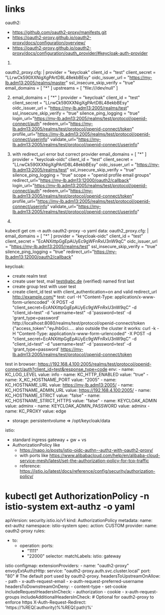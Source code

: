 # links

oauth2:
- https://github.com/oauth2-proxy/manifests.git
- https://oauth2-proxy.github.io/oauth2-proxy/docs/configuration/overview/ 
- https://oauth2-proxy.github.io/oauth2-proxy/docs/configuration/oauth_provider/#keycloak-auth-provider

1.
  oauth2_proxy.cfg: |
    provider = "keycloak"
    client_id = "test"
    client_secret = "LLrwCk590XXNigXgPArtD8L48ekbBEsy"
    oidc_issuer_url = "https://my-lb.adm13:2005/realms/master"
    ssl_insecure_skip_verify = "true"
    email_domains = [ "*" ]
    upstreams = [ "file:///dev/null" ]

2.
    email_domains = [ "*" ]
    provider = "keycloak"
    client_id = "test"
    client_secret = "LLrwCk590XXNigXgPArtD8L48ekbBEsy"
    oidc_issuer_url = "https://my-lb.adm13:2005/realms/test"
    ssl_insecure_skip_verify = "true"
    silence_ping_logging = "true"
    login_url="https://my-lb.adm13:2005/realms/test/protocol/openid-connect/auth"
    redeem_url="https://my-lb.adm13:2005/realms/test/protocol/openid-connect/token"
    profile_url="https://my-lb.adm13:2005/realms/test/protocol/openid-connect/userinfo"
    validate_url="https://my-lb.adm13:2005/realms/test/protocol/openid-connect/userinfo"

3. with redirect_uri error but correct provider
    email_domains = [ "*" ]
    provider = "keycloak-oidc"
    client_id = "test"
    client_secret = "LLrwCk590XXNigXgPArtD8L48ekbBEsy"
    oidc_issuer_url = "https://my-lb.adm13:2005/realms/test"
    ssl_insecure_skip_verify = "true"
    silence_ping_logging = "true"
    scope = "openid profile email groups"
    redirect_url="https://my-lb.adm13:12000/oauth2/callback"
    login_url="https://my-lb.adm13:2005/realms/test/protocol/openid-connect/auth"
    redeem_url="https://my-lb.adm13:2005/realms/test/protocol/openid-connect/token"
    profile_url="https://my-lb.adm13:2005/realms/test/protocol/openid-connect/userinfo"
    validate_url="https://my-lb.adm13:2005/realms/test/protocol/openid-connect/userinfo"
4. 
kubectl get cm -n auth oauth2-proxy -o yaml
data:
  oauth2_proxy.cfg: |
    email_domains = [ "*" ]
    provider = "keycloak-oidc"
    client_id = "test"
    client_secret = "EcANXittpGgEpAUyEc9gWFnRxU3nW9qC"
    oidc_issuer_url = "https://my-lb.adm13:2005/realms/test"
    ssl_insecure_skip_verify = "true"
    silence_ping_logging = "true"
    redirect_url="https://my-lb.adm13:12000/oauth2/callback"

keycloak:
- create realm test
- create user test, mail test@abc.de (verified) named first last
- create group test with user test
- create client_id test with client_authentication=on and valid redirect_url http://example.com/*
test: 
curl -H "Content-Type: application/x-www-form-urlencoded" -X POST -d "client_secret=EcANXittpGgEpAUyEc9gWFnRxU3nW9qC" -d "client_id=test" -d "username=test"  -d 'password=test' -d 'grant_type=password'  http://localhost:8080/realms/test/protocol/openid-connect/token
{"access_token":"eyJhbGci.....
also outside the cluster it works:
curl -k -H "Content-Type: application/x-www-form-urlencoded" -X POST -d "client_secret=EcANXittpGgEpAUyEc9gWFnRxU3nW9qC" -d "client_id=test" -d "username=test"  -d 'password=test' -d 'grant_type=password'  https://my-lb.adm13:2005/realms/test/protocol/openid-connect/token

test in browser: https://192.168.4.100:2005/realms/test/protocol/openid-connect/auth?client_id=test&response_type=code
env:
    - name: KC_LOG_LEVEL
      value: info
    - name: KC_HTTP_ENABLED
      value: "true"
    - name: X_KC_HOSTNAME_PORT
      value: "2005"
    - name: KC_HOSTNAME_URL
      value: https://my-lb.adm13:2005/
    - name: KC_HOSTNAME_ADMIN_URL
      value: https://192.168.4.100:2005/
    - name: KC_HOSTNAME_STRICT
      value: "false"
    - name: KC_HOSTNAME_STRICT_HTTPS
      value: "false"
    - name: KEYCLOAK_ADMIN
      value: adminx
    - name: KEYCLOAK_ADMIN_PASSWORD
      value: adminx
    - name: KC_PROXY
      value: edge


- storage: persistentvolume => /opt/keycloak/data


istio: 
  - standard ingress gateway + gw + vs
  - AuthorizationPolicy like
    - https://napo.io/posts/istio-oidc-authn--authz-with-oauth2-proxy/
    - with ports like https://www.alibabacloud.com/help/en/alibaba-cloud-service-mesh/latest/set-the-authorization-policy-for-tcp-traffic
    - reference: https://istio.io/latest/docs/reference/config/security/authorization-policy/
  # kubectl get AuthorizationPolicy -n istio-system ext-authz -o yaml
apiVersion: security.istio.io/v1
kind: AuthorizationPolicy
metadata:
  name: ext-authz
  namespace: istio-system
spec:
  action: CUSTOM
  provider:
    name: oauth2-proxy
  rules:
  - to:
    - operation:
        ports:
        - "1111"
        - "22000"
  selector:
    matchLabels:
      istio: gateway


  istio configmap: 
    extensionProviders:
    - name: "oauth2-proxy"
      envoyExtAuthzHttp:
        service: "oauth2-proxy.auth.svc.cluster.local"
        port: "80" # The default port used by oauth2-proxy.
      headersToUpstreamOnAllow:
      - path
      - x-auth-request-email
      - x-auth-request-preferred-username
      headersToDownstreamOnDeny:
      - content-type
      - set-cookie
      includeRequestHeadersInCheck:
      - authorization
      - cookie
      - x-auth-request-groups
      includeAdditionalHeadersInCheck: # Optional for oauth2-proxy to enforce https
        X-Auth-Request-Redirect: 'https://%REQ(:authority)%%REQ(:path)%'


